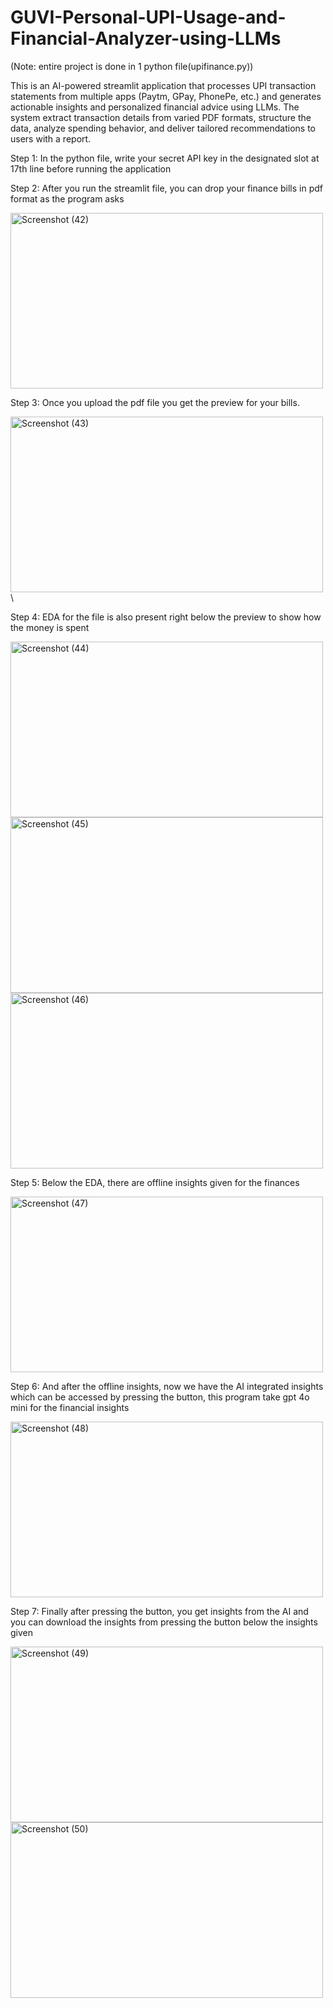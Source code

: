 # GUVI-Personal-UPI-Usage-and-Financial-Analyzer-using-LLMs

(Note: entire project is done in 1 python file(upifinance.py))

This is an AI-powered streamlit application that processes UPI transaction statements from
multiple apps (Paytm, GPay, PhonePe, etc.) and generates actionable insights and
personalized financial advice using LLMs.
The system extract transaction details from varied PDF formats, structure the
data, analyze spending behavior, and deliver tailored recommendations to users with a report.

Step 1: In the python file, write your secret API key in the designated slot at 17th line before running the application

Step 2: After you run the streamlit file, you can drop your finance bills in pdf format  as the program asks

<img width="500" height="281" alt="Screenshot (42)" src="https://github.com/user-attachments/assets/b357ae72-8b0c-4cbc-bc5a-21cea3debf07" />

Step 3: Once you upload the pdf file you get the preview for your bills.

<img width="500" height="281" alt="Screenshot (43)" src="https://github.com/user-attachments/assets/a3724a68-b004-4c89-84a1-7852f4b6c662" />\

Step 4: EDA for the file is also present right below the preview to show how the money is spent

<img width="500" height="281" alt="Screenshot (44)" src="https://github.com/user-attachments/assets/f7ecbbd1-bf93-432e-8fcf-0e1b30279fa6" />
<img width="500" height="281" alt="Screenshot (45)" src="https://github.com/user-attachments/assets/744f15b3-bafe-4a33-9df4-7ece04ad1d90" />
<img width="500" height="281" alt="Screenshot (46)" src="https://github.com/user-attachments/assets/3b760b89-dda6-4f30-bb49-816af4d87a98" />

Step 5: Below the EDA, there are offline insights given for the finances 

<img width="500" height="281" alt="Screenshot (47)" src="https://github.com/user-attachments/assets/a9fa3462-ef20-4570-8557-68ffdc95e03b" />

Step 6: And after the offline insights, now we have the AI integrated insights which can be accessed by pressing the button, this program take gpt 4o mini for the financial insights

<img width="500" height="281" alt="Screenshot (48)" src="https://github.com/user-attachments/assets/de163c83-74ab-4599-a3c8-047a65944ef2" />

Step 7: Finally after pressing the button, you get insights from the AI and you can download the insights from pressing the button below the insights given 

<img width="500" height="281" alt="Screenshot (49)" src="https://github.com/user-attachments/assets/3b3c0825-de78-41bf-8a68-58735717353f" />
<img width="500" height="281" alt="Screenshot (50)" src="https://github.com/user-attachments/assets/a49b8148-8481-4e95-8324-7c29ed277485" />





